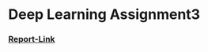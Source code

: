 # Deep Learning Assignment3

### [Report-Link](https://docs.google.com/document/d/1noHDENj15EIix6A-esmmu8zgvMd3oQwWpAmmtyFf6wE/edit?usp=sharing)
